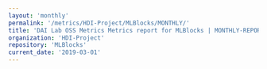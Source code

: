 ```yaml
---
layout: 'monthly'
permalink: '/metrics/HDI-Project/MLBlocks/MONTHLY/'
title: 'DAI Lab OSS Metrics Metrics report for MLBlocks | MONTHLY-REPORT-2019-03-01'
organization: 'HDI-Project'
repository: 'MLBlocks'
current_date: '2019-03-01'
---
```

